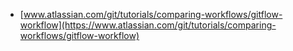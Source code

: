 - [www.atlassian.com/git/tutorials/comparing-workflows/gitflow-workflow](https://www.atlassian.com/git/tutorials/comparing-workflows/gitflow-workflow)
